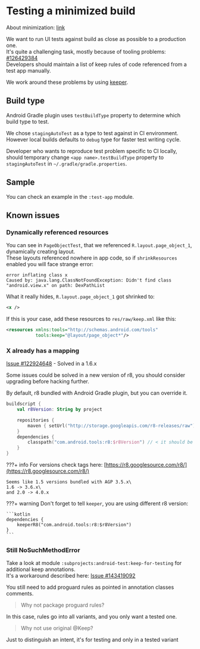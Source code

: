 # Testing a minimized build

About minimization: [link](https://developer.android.com/studio/build/shrink-code)

We want to run UI tests against build as close as possible to a production one.\
It's quite a challenging task, mostly because of tooling problems: [#126429384](https://issuetracker.google.com/issues/126429384)\
Developers should maintain a list of keep rules of code referenced from a test app manually.

We work around these problems by using [keeper](https://slackhq.github.io/keeper/).

## Build type

Android Gradle plugin uses `testBuildType` property to determine which build type to test.

We chose `stagingAutoTest` as a type to test against in CI environment.\
However local builds defaults to `debug` type for faster test writing cycle.

Developer who wants to reproduce test problem specific to CI locally, should temporary change `<app name>.testBuildType` property
to `stagingAutoTest` in `~/.gradle/gradle.properties`.

## Sample

You can check an example in the `:test-app` module.

## Known issues

### Dynamically referenced resources

You can see in `PageObjectTest`, that we referenced `R.layout.page_object_1`, dynamically creating layout.\
These layouts referenced nowhere in app code, so if `shrinkResources` enabled you will face strange error:

```text
error inflating class x
Caused by: java.lang.ClassNotFoundException: Didn't find class "android.view.x" on path: DexPathList
```

What it really hides, `R.layout.page_object_1` got shrinked to:

```xml
<x />
```

If this is your case, add these resources to `res/raw/keep.xml` like this:

```xml
<resources xmlns:tools="http://schemas.android.com/tools"
           tools:keep="@layout/page_object*"/>
```

### X already has a mapping

[Issue #122924648](https://issuetracker.google.com/issues/122924648) - Solved in a 1.6.x

Some issues could be solved in a new version of r8, you should consider upgrading before hacking further.

By default, r8 bundled with Android Gradle plugin, but you can override it.

```kotlin
buildscript {
    val r8Version: String by project

    repositories {
        maven { setUrl("http://storage.googleapis.com/r8-releases/raw") }
    }
    dependencies {
        classpath("com.android.tools:r8:$r8Version") // < it should be added before android Gradle plugin
    }
}
```

???+ info For versions check tags here: [https://r8.googlesource.com/r8/](https://r8.googlesource.com/r8/)

    Seems like 1.5 versions bundled with AGP 3.5.x\
    1.6 -> 3.6.x\
    and 2.0 -> 4.0.x

???+ warning Don't forget to tell `keeper`, you are using different r8 version:

    ```kotlin
    dependencies {
        keeperR8("com.android.tools:r8:$r8Version")
    }
    ```

### Still NoSuchMethodError

Take a look at module `:subprojects:android-test:keep-for-testing` for additional keep annotations.\
It's a workaround described here: [Issue #143419092](https://issuetracker.google.com/issues/143419092#comment4)

You still need to add proguard rules as pointed in annotation classes comments.

> Why not package proguard rules?

In this case, rules go into all variants, and you only want a tested one.

> Why not use original @Keep?

Just to distinguish an intent, it's for testing and only in a tested variant
